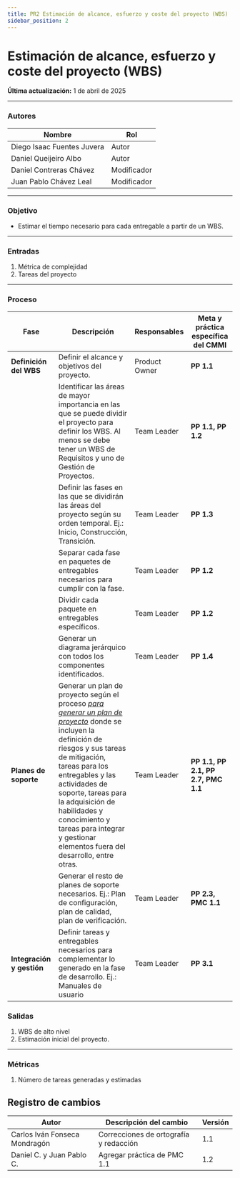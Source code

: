```yaml
---
title: PR2 Estimación de alcance, esfuerzo y coste del proyecto (WBS)
sidebar_position: 2
---
```


# Estimación de alcance, esfuerzo y coste del proyecto (WBS)

**Última actualización:** 1 de abril de 2025

---

### Autores

| Nombre                     | Rol   |
| -------------------------- | ----- |
| Diego Isaac Fuentes Juvera | Autor |
| Daniel Queijeiro Albo      | Autor |
| Daniel Contreras Chávez    | Modificador |
| Juan Pablo Chávez Leal     | Modificador |
---

### Objetivo

- Estimar el tiempo necesario para cada entregable a partir de un WBS.

---

### Entradas

1. Métrica de complejidad
2. Tareas del proyecto

---

### Proceso

| Fase                      | Descripción                                                                                                                                                                                                                                                                                                                                                                                                                                     | Responsables  | Meta y práctica específica del CMMI |
| ------------------------- | ----------------------------------------------------------------------------------------------------------------------------------------------------------------------------------------------------------------------------------------------------------------------------------------------------------------------------------------------------------------------------------------------------------------------------------------------- | ------------- | ----------------------------------- |
| **Definición del WBS**    | Definir el alcance y objetivos del proyecto.                                                                                                                                                                                                                                                                                                                                                                                                    | Product Owner | **PP 1.1**                          |
|                           | Identificar las áreas de mayor importancia en las que se puede dividir el proyecto para definir los WBS. Al menos se debe tener un WBS de Requisitos y uno de Gestión de Proyectos.                                                                                                                                                                                                                                                             | Team Leader   | **PP 1.1, PP 1.2**                  |
|                           | Definir las fases en las que se dividirán las áreas del proyecto según su orden temporal. Ej.: Inicio, Construcción, Transición.                                                                                                                                                                                                                                                                                                                | Team Leader   | **PP 1.3**                          |
|                           | Separar cada fase en paquetes de entregables necesarios para cumplir con la fase.                                                                                                                                                                                                                                                                                                                                                               | Team Leader   | **PP 1.2**                          |
|                           | Dividir cada paquete en entregables específicos.                                                                                                                                                                                                                                                                                                                                                                                                | Team Leader   | **PP 1.2**                          |
|                           | Generar un diagrama jerárquico con todos los componentes identificados.                                                                                                                                                                                                                                                                                                                                                                         | Team Leader   | **PP 1.4**                          |
| **Planes de soporte**     | Generar un plan de proyecto según el proceso [*para generar un plan de proyecto*](https://codeandco-wiki.netlify.app/docs/procesos/proceso-plan-proyecto/) donde se incluyen la definición de riesgos y sus tareas de mitigación, tareas para los entregables y las actividades de soporte, tareas para la adquisición de habilidades y conocimiento y tareas para integrar y gestionar elementos fuera del desarrollo, entre otras. | Team Leader   | **PP 1.1, PP 2.1, PP 2.7, PMC 1.1**          |
|                           | Generar el resto de planes de soporte necesarios. Ej.: Plan de configuración, plan de calidad, plan de verificación.                                                                                                                                                                                                                                                                                                                            | Team Leader   | **PP 2.3, PMC  1.1**                          |
| **Integración y gestión** | Definir tareas y entregables necesarios para complementar lo generado en la fase de desarrollo. Ej.: Manuales de usuario                                                                                                                                                                                                                                                                                                                        | Team Leader   | **PP 3.1**                          |

### Salidas

1. WBS de alto nivel
2. Estimación inicial del proyecto.

---

### Métricas

1. Número de tareas generadas y estimadas

## Registro de cambios

| Autor                         | Descripción del cambio                 | Versión |
| ----------------------------- | -------------------------------------- | ------- |
| Carlos Iván Fonseca Mondragón | Correcciones de ortografía y redacción | 1.1     |
| Daniel C. y Juan Pablo C.     | Agregar práctica de PMC 1.1            | 1.2     |
